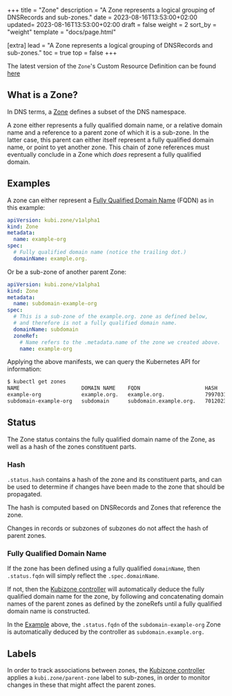 +++
title = "Zone"
description = "A Zone represents a logical grouping of DNSRecords and sub-zones."
date = 2023-08-16T13:53:00+02:00
updated= 2023-08-16T13:53:00+02:00
draft = false
weight = 2
sort_by = "weight"
template = "docs/page.html"

[extra]
lead = "A Zone represents a logical grouping of DNSRecords and sub-zones."
toc = true
top = false
+++

The latest version of the `Zone`'s Custom Resource Definition can be found [here](https://github.com/MathiasPius/kubizone/blob/main/crds/kubi.zone/v1alpha1/Zone.yaml)

## What is a Zone?

In DNS terms, a [Zone](https://en.wikipedia.org/wiki/DNS_zone) defines a subset of the DNS namespace.

A zone either represents a fully qualified domain name, or a relative domain name and a reference
to a parent zone of which it is a sub-zone. In the latter case, this parent can either itself
represent a fully qualified domain name, or point to yet another zone.
This chain of zone references must eventually conclude in a Zone which *does* represent a fully qualified domain.

## Examples
A zone can either represent a [Fully Qualified Domain Name](https://en.wikipedia.org/wiki/Fully_qualified_domain_name)
(FQDN) as in this example:
```yaml
apiVersion: kubi.zone/v1alpha1
kind: Zone
metadata:
  name: example-org
spec:
  # Fully qualified domain name (notice the trailing dot.)
  domainName: example.org.
```

Or be a sub-zone of another parent Zone:
```yaml
apiVersion: kubi.zone/v1alpha1
kind: Zone
metadata:
  name: subdomain-example-org
spec:
  # This is a sub-zone of the example.org. zone as defined below,
  # and therefore is not a fully qualified domain name.
  domainName: subdomain
  zoneRef:
    # Name refers to the .metadata.name of the zone we created above.
    name: example-org
```

Applying the above manifests, we can query the Kubernetes API for information:

```bash
$ kubectl get zones
NAME                    DOMAIN NAME    FQDN                     HASH                  PARENT
example-org             example.org.   example.org.             7997031354861544638
subdomain-example-org   subdomain      subdomain.example.org.   7012023166823367      example-org.kubizone
```

## Status
The Zone status contains the fully qualified domain name of the Zone, as well as a hash of the zones constituent parts.

### Hash
`.status.hash` contains a hash of the zone and its constituent parts, and can be used to determine if changes have been made
to the zone that should be propagated.

The hash is computed based on DNSRecords and Zones that reference the zone.

Changes in records or subzones of subzones do not affect the hash of parent zones.

### Fully Qualified Domain Name
If the zone has been defined using a fully qualified `domainName`, then `.status.fqdn` will simply reflect the `.spec.domainName`.

If not, then the [Kubizone controller](../controllers/kubizone.md) 
will automatically deduce the fully qualified domain name for the zone, by following and concatenating domain names of the parent
zones as defined by the zoneRefs until a fully qualified domain name is constructed.

In the [Example](#examples) above, the `.status.fqdn` of the `subdomain-example-org` Zone is automatically deduced by
the controller as `subdomain.example.org.`

## Labels
In order to track associations between zones, the [Kubizone controller](../controllers/kubizone.md) applies a
`kubi.zone/parent-zone` label to sub-zones, in order to monitor changes in these that might affect the parent zones.
